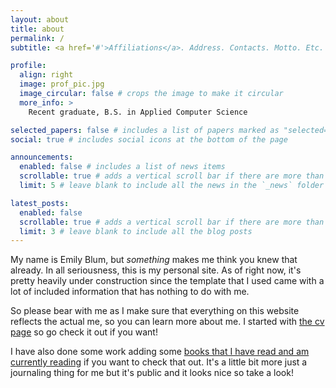```yaml
---
layout: about
title: about
permalink: /
subtitle: <a href='#'>Affiliations</a>. Address. Contacts. Motto. Etc.

profile:
  align: right
  image: prof_pic.jpg
  image_circular: false # crops the image to make it circular
  more_info: >
    Recent graduate, B.S. in Applied Computer Science

selected_papers: false # includes a list of papers marked as "selected={true}"
social: true # includes social icons at the bottom of the page

announcements:
  enabled: false # includes a list of news items
  scrollable: true # adds a vertical scroll bar if there are more than 3 news items
  limit: 5 # leave blank to include all the news in the `_news` folder

latest_posts:
  enabled: false
  scrollable: true # adds a vertical scroll bar if there are more than 3 new posts items
  limit: 3 # leave blank to include all the blog posts
---
```


My name is Emily Blum, but _something_ makes me think you knew that already. In all seriousness, this is my personal site. As of right now, it's pretty heavily under construction since the template that I used came with a lot of included information that has nothing to do with me.

So please bear with me as I make sure that everything on this website reflects the actual me, so you can learn more about me. I started with [the cv page](/cv) so go check it out if you want!

I have also done some work adding some [books that I have read and am currently reading](/books) if you want to check that out. It's a little bit more just a journaling thing for me but it's public and it looks nice so take a look!
